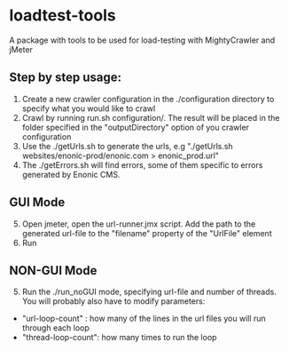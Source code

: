 loadtest-tools
==============

A package with tools to be used for load-testing with MightyCrawler and jMeter

Step by step usage:
--------

1. Create a new crawler configuration in the ./configuration directory to specify what you would like to crawl
2. Crawl by running run.sh configuration/<your config>. The result will be placed in the folder specified in the "outputDirectory" option of you crawler configuration
3. Use the ./getUrls.sh <path to result folder> to generate the urls, e.g "./getUrls.sh websites/enonic-prod/enonic.com > enonic_prod.url"
4. The ./getErrors.sh will find errors, some of them specific to errors generated by Enonic CMS.


GUI Mode
--------
5. Open jmeter, open the url-runner.jmx script. Add the path to the generated url-file to the "filename" property of the "UrlFile" element
6. Run


NON-GUI Mode
--------
5. Run the ./run_noGUI mode, specifying url-file and number of threads. You will probably also have to modify parameters: 
 * "url-loop-count" : how many of the lines in the url files you will run through each loop
 * "thread-loop-count": how many times to run the loop
